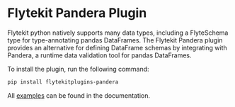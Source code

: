 # Flytekit Pandera Plugin

Flytekit python natively supports many data types, including a FlyteSchema type for type-annotating pandas DataFrames. The Flytekit Pandera plugin provides an alternative for defining DataFrame schemas by integrating with Pandera, a runtime data validation tool for pandas DataFrames.

To install the plugin, run the following command:

```bash
pip install flytekitplugins-pandera
```

All [examples](https://docs.flyte.org/projects/cookbook/en/latest/auto/integrations/flytekit_plugins/pandera_examples/index.html) can be found in the documentation.
